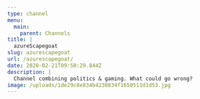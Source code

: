 ```yaml
---
type: channel
menu:
  main:
    parent: Channels
title: |
  azureScapegoat
slug: azurescapegoat
url: /azurescapegoat/
date: 2020-02-21T09:50:29.844Z
description: |
  Channel combining politics & gaming. What could go wrong?
image: /uploads/1de29c8e834b4230834f1650511d1d53.jpg
---
```

